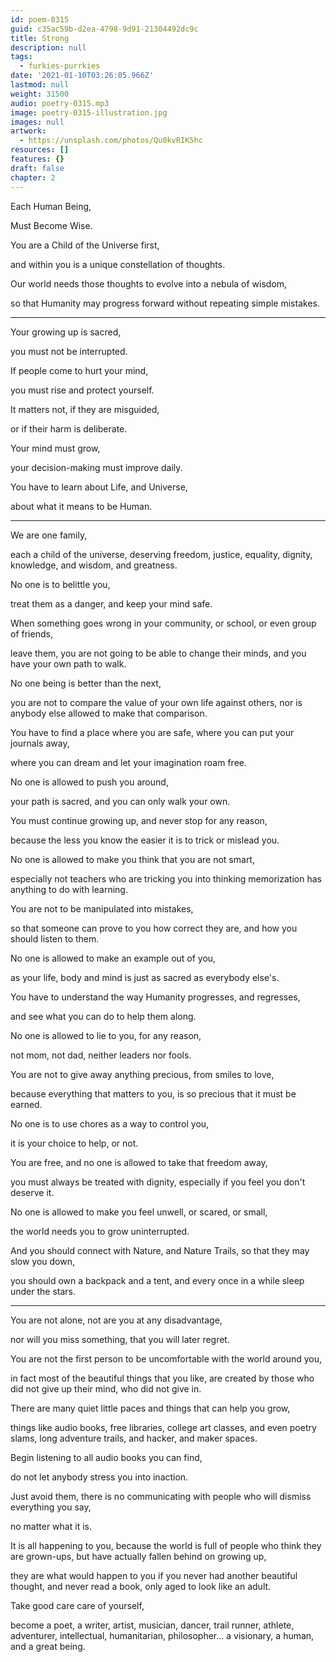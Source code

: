 ```yaml
---
id: poem-0315
guid: c35ac59b-d2ea-4798-9d91-21304492dc9c
title: Strong
description: null
tags:
  - furkies-purrkies
date: '2021-01-10T03:26:05.966Z'
lastmod: null
weight: 31500
audio: poetry-0315.mp3
image: poetry-0315-illustration.jpg
images: null
artwork:
  - https://unsplash.com/photos/Qu0kvRIK5hc
resources: []
features: {}
draft: false
chapter: 2
---
```


Each Human Being,

Must Become Wise.

You are a Child of the Universe first,

and within you is a unique constellation of thoughts.

Our world needs those thoughts to evolve into a nebula of wisdom,

so that Humanity may progress forward without repeating simple mistakes.

---

Your growing up is sacred,

you must not be interrupted.

If people come to hurt your mind,

you must rise and protect yourself.

It matters not, if they are misguided,

or if their harm is deliberate.

Your mind must grow,

your decision-making must improve daily.

You have to learn about Life, and Universe,

about what it means to be Human.

---

We are one family,

each a child of the universe, deserving freedom, justice, equality, dignity, knowledge, and wisdom, and greatness.

No one is to belittle you,

treat them as a danger, and keep your mind safe.

When something goes wrong in your community, or school, or even group of friends,

leave them, you are not going to be able to change their minds, and you have your own path to walk.

No one being is better than the next,

you are not to compare the value of your own life against others, nor is anybody else allowed to make that comparison.

You have to find a place where you are safe, where you can put your journals away,

where you can dream and let your imagination roam free.

No one is allowed to push you around,

your path is sacred, and you can only walk your own.

You must continue growing up, and never stop for any reason,

because the less you know the easier it is to trick or mislead you.

No one is allowed to make you think that you are not smart,

especially not teachers who are tricking you into thinking memorization has anything to do with learning.

You are not to be manipulated into mistakes,

so that someone can prove to you how correct they are, and how you should listen to them.

No one is allowed to make an example out of you,

as your life, body and mind is just as sacred as everybody else's.

You have to understand the way Humanity progresses, and regresses,

and see what you can do to help them along.

No one is allowed to lie to you, for any reason,

not mom, not dad, neither leaders nor fools.

You are not to give away anything precious, from smiles to love,

because everything that matters to you, is so precious that it must be earned.

No one is to use chores as a way to control you,

it is your choice to help, or not.

You are free, and no one is allowed to take that freedom away,

you must always be treated with dignity, especially if you feel you don't deserve it.

No one is allowed to make you feel unwell, or scared, or small,

the world needs you to grow uninterrupted.

And you should connect with Nature, and Nature Trails, so that they may slow you down,

you should own a backpack and a tent, and every once in a while sleep under the stars.

---

You are not alone, not are you at any disadvantage,

nor will you miss something, that you will later regret.

You are not the first person to be uncomfortable with the world around you,

in fact most of the beautiful things that you like, are created by those who did not give up their mind, who did not give in.

There are many quiet little paces and things that can help you grow,

things like audio books, free libraries, college art classes, and even poetry slams, long adventure trails, and hacker, and maker spaces.

Begin listening to all audio books you can find,

do not let anybody stress you into inaction.

Just avoid them, there is no communicating with people who will dismiss everything you say,

no matter what it is.

It is all happening to you, because the world is full of people who think they are grown-ups, but have actually fallen behind on growing up,

they are what would happen to you if you never had another beautiful thought, and never read a book, only aged to look like an adult.

Take good care care of yourself,

become a poet, a writer, artist, musician, dancer, trail runner, athlete, adventurer, intellectual, humanitarian, philosopher... a visionary, a human, and a great being.

